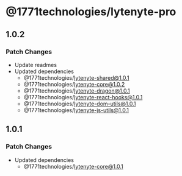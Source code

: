# @1771technologies/lytenyte-pro

## 1.0.2

### Patch Changes

- Update readmes
- Updated dependencies
  - @1771technologies/lytenyte-shared@1.0.1
  - @1771technologies/lytenyte-core@1.0.2
  - @1771technologies/lytenyte-dragon@1.0.1
  - @1771technologies/lytenyte-react-hooks@1.0.1
  - @1771technologies/lytenyte-dom-utils@1.0.1
  - @1771technologies/lytenyte-js-utils@1.0.1

## 1.0.1

### Patch Changes

- Updated dependencies
  - @1771technologies/lytenyte-core@1.0.1
